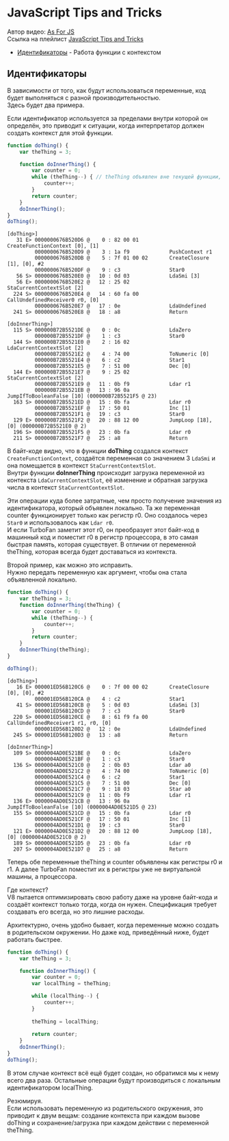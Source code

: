 # JavaScript Tips and Tricks

Автор видео: [As For JS](https://www.youtube.com/@AsForJS)  
Ссылка на плейлист [JavaScript Tips and Tricks](https://www.youtube.com/playlist?list=PL3ziSA8uO7KmGT6pyDRLKheyICRfD3jog)

+ [Идентификаторы](#идентификаторы) - Работа функции с контекстом

## Идентификаторы

В зависимости от того, как будут использоваться переменные, код будет выполняться с разной производительностью.  
Здесь будет два примера.

Если идентификатор используется за пределами внутри которой он определён, это приводит к ситуации, когда интерпретатор должен создать контекст для этой функции.

```js
function doThing() {
    var theThing = 3;

    function doInnerThing() {
        var counter = 0;
        while (theThing--) { // theThing объявлен вне текущей функции, а выше
            counter++;
        }
        return counter;
    }
    doInnerThing();
}
doThing();
```

```assembly
[doThing>]
   31 E> 0000000676B520D6 @    0 : 82 00 01          CreateFunctionContext [0], [1]
         0000000676B520D9 @    3 : 1a f9             PushContext r1
         0000000676B520DB @    5 : 7f 01 00 02       CreateClosure [1], [0], #2
         0000000676B520DF @    9 : c3                Star0
   56 S> 0000000676B520E0 @   10 : 0d 03             LdaSmi [3]
   56 E> 0000000676B520E2 @   12 : 25 02             StaCurrentContextSlot [2]
  224 S> 0000000676B520E4 @   14 : 60 fa 00          CallUndefinedReceiver0 r0, [0]
         0000000676B520E7 @   17 : 0e                LdaUndefined
  241 S> 0000000676B520E8 @   18 : a8                Return

[doInnerThing>]
  115 S> 000000B72B5521DE @    0 : 0c                LdaZero
         000000B72B5521DF @    1 : c3                Star0
  144 S> 000000B72B5521E0 @    2 : 16 02             LdaCurrentContextSlot [2]
         000000B72B5521E2 @    4 : 74 00             ToNumeric [0]
         000000B72B5521E4 @    6 : c2                Star1
         000000B72B5521E5 @    7 : 51 00             Dec [0]
  144 E> 000000B72B5521E7 @    9 : 25 02             StaCurrentContextSlot [2]
         000000B72B5521E9 @   11 : 0b f9             Ldar r1
         000000B72B5521EB @   13 : 96 0a             JumpIfToBooleanFalse [10] (000000B72B5521F5 @ 23)
  163 S> 000000B72B5521ED @   15 : 0b fa             Ldar r0
         000000B72B5521EF @   17 : 50 01             Inc [1]
         000000B72B5521F1 @   19 : c3                Star0
  129 E> 000000B72B5521F2 @   20 : 88 12 00          JumpLoop [18], [0] (000000B72B5521E0 @ 2)
  196 S> 000000B72B5521F5 @   23 : 0b fa             Ldar r0
  211 S> 000000B72B5521F7 @   25 : a8                Return
```

В байт-коде видно, что в функции **doThing** создался контекст `CreateFunctionContext`, создаётся переменная со значением 3 `LdaSmi` и она помещается в контекст `StaCurrentContextSlot`.  
Внутри функции **doInnerThing** происходит загрузка переменной из контекста `LdaCurrentContextSlot`, её изменение и обратная загрузка числа в контекст `StaCurrentContextSlot`.

Эти операции куда более затратные, чем просто получение значения из идентификатора, который объявлен локально. Та же переменная counter функционирует только как регистр r0. Оно создалось через `Star0` и использовалось как `Ldar r0`.  
И если TurboFan заметит этот r0, он преобразует этот байт-код в машинный код и поместит r0 в регистр процессора, в это самая быстрая память, которая существует. В отличии от переменной theThing, которая всегда будет доставаться из контекста.

Второй пример, как можно это исправить.  
Нужно передать переменную как аргумент, чтобы она стала объявленной локально.

```js
function doThing() {
    var theThing = 3;
    function doInnerThing(theThing) {
        var counter = 0;
        while (theThing--) {
            counter++;
        }
        return counter;
    }
    doInnerThing(theThing);
}

doThing();
```

```assembly
[doThing>]
   16 E> 000001ED56B120C6 @    0 : 7f 00 00 02       CreateClosure [0], [0], #2
         000001ED56B120CA @    4 : c2                Star1 
   41 S> 000001ED56B120CB @    5 : 0d 03             LdaSmi [3]
         000001ED56B120CD @    7 : c3                Star0 
  220 S> 000001ED56B120CE @    8 : 61 f9 fa 00       CallUndefinedReceiver1 r1, r0, [0]
         000001ED56B120D2 @   12 : 0e                LdaUndefined 
  245 S> 000001ED56B120D3 @   13 : a8                Return 

[doInnerThing>]
  109 S> 0000004AD0E521BE @    0 : 0c                LdaZero
         0000004AD0E521BF @    1 : c3                Star0
  136 S> 0000004AD0E521C0 @    2 : 0b 03             Ldar a0
         0000004AD0E521C2 @    4 : 74 00             ToNumeric [0]
         0000004AD0E521C4 @    6 : c2                Star1
         0000004AD0E521C5 @    7 : 51 00             Dec [0]
         0000004AD0E521C7 @    9 : 18 03             Star a0
         0000004AD0E521C9 @   11 : 0b f9             Ldar r1
  136 E> 0000004AD0E521CB @   13 : 96 0a             JumpIfToBooleanFalse [10] (0000004AD0E521D5 @ 23)
  155 S> 0000004AD0E521CD @   15 : 0b fa             Ldar r0
         0000004AD0E521CF @   17 : 50 01             Inc [1]
         0000004AD0E521D1 @   19 : c3                Star0
  121 E> 0000004AD0E521D2 @   20 : 88 12 00          JumpLoop [18], [0] (0000004AD0E521C0 @ 2)
  189 S> 0000004AD0E521D5 @   23 : 0b fa             Ldar r0
  207 S> 0000004AD0E521D7 @   25 : a8                Return
```

Теперь обе переменные theThing и counter объявлены как регистры r0 и r1. А далее TurboFan поместит их в регистры уже не виртуальной машины, а процессора.

Где контекст?  
V8 пытается оптимизировать свою работу даже на уровне байт-кода и создаёт контекст только тогда, когда он нужен. Спецификация требует создавать его всегда, но это лишние расходы.

Архитектурно, очень удобно бывает, когда переменные можно создать в родительском окружении. Но даже код, приведённый ниже, будет работать быстрее.

```js
function doThing() {
    var theThing = 3;

    function doInnerThing() {
        var counter = 0;
        var localThing = theThing;

        while (localThing--) {
            counter++;
        }
        
        theThing = localThing;
        
        return counter;
    }
    doInnerThing();
}
doThing();
```

В этом случае контекст всё ещё будет создан, но обратимся мы к нему всего два раза. Остальные операции будут производиться с локальным идентификатором localThing.

Резюмируя.  
Если использовать переменную из родительского окружения, это приводит к двум вещам: создание контекста при каждом вызове doThing и сохранение/загрузка при каждом действии с переменной theThing.